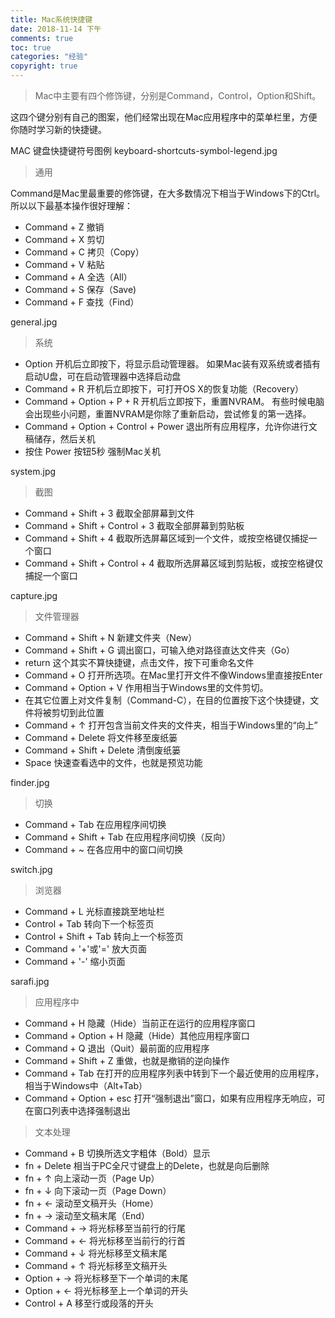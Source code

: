 ```yaml
---
title: Mac系统快捷键
date: 2018-11-14 下午
comments: true
toc: true
categories: "经验" 
copyright: true
---
```


> Mac中主要有四个修饰键，分别是Command，Control，Option和Shift。
> 
这四个键分别有自己的图案，他们经常出现在Mac应用程序中的菜单栏里，方便你随时学习新的快捷键。

MAC 键盘快捷键符号图例
keyboard-shortcuts-symbol-legend.jpg

> 通用
> 
Command是Mac里最重要的修饰键，在大多数情况下相当于Windows下的Ctrl。
所以以下最基本操作很好理解：
- Command + Z 撤销
- Command + X 剪切
- Command + C 拷贝（Copy）
- Command + V 粘贴
- Command + A 全选（All）
- Command + S 保存（Save)
- Command + F 查找（Find）

general.jpg

> 系统
- Option 开机后立即按下，将显示启动管理器。
  如果Mac装有双系统或者插有启动U盘，可在启动管理器中选择启动盘
- Command + R 开机后立即按下，可打开OS X的恢复功能（Recovery）
- Command + Option + P + R 开机后立即按下，重置NVRAM。
   有些时候电脑会出现些小问题，重置NVRAM是你除了重新启动，尝试修复的第一选择。
- Command + Option + Control + Power 退出所有应用程序，允许你进行文稿储存，然后关机
- 按住 Power 按钮5秒 强制Mac关机

system.jpg

> 截图
- Command + Shift + 3 截取全部屏幕到文件
- Command + Shift + Control + 3 截取全部屏幕到剪贴板
- Command + Shift + 4 截取所选屏幕区域到一个文件，或按空格键仅捕捉一个窗口
- Command + Shift + Control + 4 截取所选屏幕区域到剪贴板，或按空格键仅捕捉一个窗口

capture.jpg

> 文件管理器
- Command + Shift + N 新建文件夹（New）
- Command + Shift + G 调出窗口，可输入绝对路径直达文件夹（Go）
- return 这个其实不算快捷键，点击文件，按下可重命名文件
- Command + O 打开所选项。在Mac里打开文件不像Windows里直接按Enter
- Command + Option + V 作用相当于Windows里的文件剪切。
- 在其它位置上对文件复制（Command-C），在目的位置按下这个快捷键，文件将被剪切到此位置
- Command + ↑ 打开包含当前文件夹的文件夹，相当于Windows里的“向上”
- Command + Delete 将文件移至废纸篓
- Command + Shift + Delete 清倒废纸篓
- Space 快速查看选中的文件，也就是预览功能

finder.jpg

>切换
- Command + Tab 在应用程序间切换
- Command + Shift + Tab 在应用程序间切换（反向）
- Command + ~ 在各应用中的窗口间切换

switch.jpg

>浏览器
- Command + L 光标直接跳至地址栏
- Control + Tab 转向下一个标签页
- Control + Shift + Tab 转向上一个标签页
- Command + '+'或'=' 放大页面
- Command + '-' 缩小页面
  
sarafi.jpg

>应用程序中
- Command + H 隐藏（Hide）当前正在运行的应用程序窗口
- Command + Option + H 隐藏（Hide）其他应用程序窗口
- Command + Q 退出（Quit）最前面的应用程序
- Command + Shift + Z 重做，也就是撤销的逆向操作
- Command + Tab 在打开的应用程序列表中转到下一个最近使用的应用程序，
  相当于Windows中（Alt+Tab）
- Command + Option + esc 打开“强制退出”窗口，如果有应用程序无响应，可在窗口列表中选择强制退出
>文本处理
- Command + B 切换所选文字粗体（Bold）显示
- fn + Delete 相当于PC全尺寸键盘上的Delete，也就是向后删除
- fn + ↑ 向上滚动一页（Page Up）
- fn + ↓ 向下滚动一页（Page Down）
- fn + ← 滚动至文稿开头（Home）
- fn + → 滚动至文稿末尾（End）
- Command + → 将光标移至当前行的行尾
- Command + ← 将光标移至当前行的行首
- Command + ↓ 将光标移至文稿末尾
- Command + ↑ 将光标移至文稿开头
- Option + → 将光标移至下一个单词的末尾
- Option + ← 将光标移至上一个单词的开头
- Control + A 移至行或段落的开头